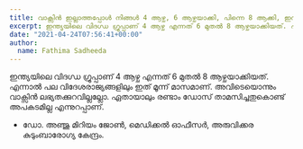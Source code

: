 ```yaml
---
title: വാക്സിൻ ഇല്ലാത്തപ്പോൾ നിങ്ങൾ 4 ആഴ്ച, 6 ആഴ്ചയാക്കി, പിന്നെ 8 ആക്കി, ഇനി 12 ആയാലും കുഴപ്പമില്ല എന്നു പറയുന്നു. ഇപ്പറയുന്നതിൽ എന്താണ് യാഥാർത്ഥ്യം?
excerpt: ഇന്ത്യയിലെ വിദഗ്ധ ഗ്രൂപ്പാണ് 4 ആഴ്ച എന്നത് 6 മുതൽ 8 ആഴ്ചയാക്കിയത്. എന്നാൽ പല വിദേശരാജ്യങ്ങളിലും ഇത് മൂന്ന് മാസമാണ്. അവിടെയൊന്നും വാക്സിൻ ലഭ്യതക്കുറവില്ലല്ലോ. ഏതായാലും രണ്ടാം ഡോസ് താമസിച്ചതുകൊണ്ട് അപകടമില്ല എന്നുറപ്പാണ്.
date: "2021-04-24T07:56:41+00:00"
author:
  name: Fathima Sadheeda
---
```

ഇന്ത്യയിലെ വിദഗ്ധ ഗ്രൂപ്പാണ് 4 ആഴ്ച എന്നത് 6 മുതൽ 8 ആഴ്ചയാക്കിയത്. എന്നാൽ പല വിദേശരാജ്യങ്ങളിലും ഇത് മൂന്ന് മാസമാണ്. അവിടെയൊന്നും വാക്സിൻ ലഭ്യതക്കുറവില്ലല്ലോ. ഏതായാലും രണ്ടാം ഡോസ് താമസിച്ചതുകൊണ്ട് അപകടമില്ല എന്നുറപ്പാണ്.

- ഡോ. അഞ്ജു മിറിയം ജോൺ, മെഡിക്കൽ ഓഫീസർ, അരുവിക്കര കുടുംബാരോഗ്യ കേന്ദ്രം.

